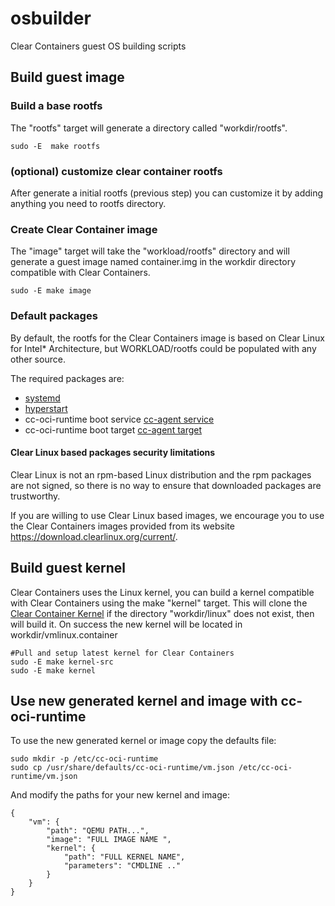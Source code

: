 # osbuilder

Clear Containers guest OS building scripts

## Build guest image ##

### Build a base rootfs ###
The "rootfs" target will generate a directory
called "workdir/rootfs".

```
sudo -E  make rootfs
```

### (optional) customize clear container rootfs ###
After generate a initial rootfs (previous step) you can 
customize it by adding anything you need to rootfs 
directory.

### Create Clear Container image ###
The "image" target will take the "workload/rootfs" directory
and will generate a guest image named container.img in the workdir
directory compatible with Clear Containers.

```
sudo -E make image
```

### Default packages ###
By default, the rootfs for the Clear Containers image is based on
Clear Linux for Intel\* Architecture, but WORKLOAD/rootfs could be
populated with any other source.

The required packages are:

- [systemd]
- [hyperstart]
- cc-oci-runtime boot service [cc-agent service]
- cc-oci-runtime boot target [cc-agent target]

#### Clear Linux based packages security limitations  ####

Clear Linux is not an rpm-based Linux distribution and
the rpm packages are not signed, so there is no way
to ensure that downloaded packages are trustworthy.

If you are willing to use Clear Linux based images, we encourage you
to use the Clear Containers images provided from its website
https://download.clearlinux.org/current/.

## Build guest kernel ##

Clear Containers uses the Linux kernel, you can build a
kernel compatible with Clear Containers using the make
"kernel" target. This will clone the [Clear Container Kernel]
if the directory "workdir/linux" does not exist, then will build it.
On success the new kernel will be located in
workdir/vmlinux.container


```
#Pull and setup latest kernel for Clear Containers
sudo -E make kernel-src
sudo -E make kernel
```

## Use new generated kernel and image with cc-oci-runtime ##

To use the new generated kernel or image copy the defaults file:

```
sudo mkdir -p /etc/cc-oci-runtime
sudo cp /usr/share/defaults/cc-oci-runtime/vm.json /etc/cc-oci-runtime/vm.json
```

And modify the paths for your new kernel and image:

```
{
	"vm": {
		"path": "QEMU PATH...",
		"image": "FULL IMAGE NAME ",
		"kernel": {
			"path": "FULL KERNEL NAME",
			"parameters": "CMDLINE .."
		}
	}
}
```


[systemd]: <https://www.freedesktop.org/wiki/Software/systemd/>

[hyperstart]: <https://github.com/clearcontainers/hyperstart>

[cc-agent target]: <https://github.com/01org/cc-oci-runtime/blob/master/data/cc-agent.target>

[cc-agent service]: <https://github.com/01org/cc-oci-runtime/blob/master/data/cc-agent.service>

[Clear Container Kernel]: <https://github.com/clearcontainers/linux>
